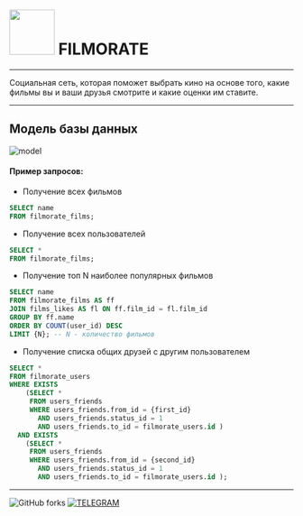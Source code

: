 # <img src="https://sun9-east.userapi.com/sun9-18/s/v1/ig2/y0GFK2n4QJaMbJSz3nZ4mYY9mCa7n_-JrueipGlABufP81zNGVl9Iz3Mk5kV2Sf0apnpVhe9MjR9fzz5En0kYovi.jpg?size=200x200&quality=95&type=album" width="80" height="80">  FILMORATE 

---

Cоциальная сеть, которая поможет выбрать кино на основе того, какие фильмы вы и ваши друзья смотрите и какие оценки им ставите.

---

## Модель базы данных

![model](https://sun9-east.userapi.com/sun9-73/s/v1/ig2/gVA9mfcdUO9xEr7XAM33SxnblocuPHH0GWBKzDizswNP1KOFVy1POmmiY-p4Ktk_inwLsbW7r-vsrrh_eUJtPoDn.jpg?size=1314x640&quality=96&type=album)

#### Пример запросов:

* Получение всех фильмов

``` SQL
SELECT name
FROM filmorate_films;
```

* Получение всех пользователей

``` SQL
SELECT *
FROM filmorate_films;
```

* Получение топ N наиболее популярных фильмов

``` SQL
SELECT name
FROM filmorate_films AS ff
JOIN films_likes AS fl ON ff.film_id = fl.film_id
GROUP BY ff.name
ORDER BY COUNT(user_id) DESC
LIMIT {N}; -- N - количество фильмов
```

* Получение списка общих друзей с другим пользователем

``` SQL
SELECT *
FROM filmorate_users
WHERE EXISTS
    (SELECT *
     FROM users_friends
     WHERE users_friends.from_id = {first_id}
       AND users_friends.status_id = 1
       AND users_friends.to_id = filmorate_users.id )
  AND EXISTS
    (SELECT *
     FROM users_friends
     WHERE users_friends.from_id = {second_id}
       AND users_friends.status_id = 1
       AND users_friends.to_id = filmorate_users.id );
```
---
![GitHub forks](https://img.shields.io/github/forks/Arnulogus/java-filmorate?style=for-the-badge)
[![TELEGRAM](https://img.shields.io/badge/Telegram-2CA5E0?style=for-the-badge&logo=telegram&logoColor=white)](https://t.me/+fZDDsVpqVSk3ZDgy)
